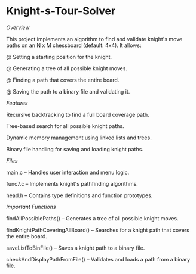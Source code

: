 # Knight-s-Tour-Solver

*Overview*

This project implements an algorithm to find and validate knight's move paths on an N x M chessboard (default: 4x4). It allows:

@ Setting a starting position for the knight.

@ Generating a tree of all possible knight moves.

@ Finding a path that covers the entire board.

@ Saving the path to a binary file and validating it.


*Features*

Recursive backtracking to find a full board coverage path.

Tree-based search for all possible knight paths.

Dynamic memory management using linked lists and trees.

Binary file handling for saving and loading knight paths.
                                     
*Files*

main.c – Handles user interaction and menu logic.

func7.c – Implements knight's pathfinding algorithms.

head.h – Contains type definitions and function prototypes.


*Important Functions*


findAllPossiblePaths() – Generates a tree of all possible knight moves.

findKnightPathCoveringAllBoard() – Searches for a knight path that covers the entire board.

saveListToBinFile() – Saves a knight path to a binary file.

checkAndDisplayPathFromFile() – Validates and loads a path from a binary file.





